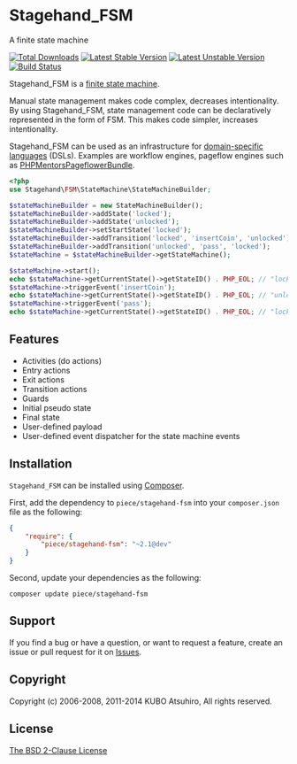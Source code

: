 # Stagehand_FSM

A finite state machine

[![Total Downloads](https://poser.pugx.org/piece/stagehand-fsm/downloads.png)](https://packagist.org/packages/piece/stagehand-fsm)
[![Latest Stable Version](https://poser.pugx.org/piece/stagehand-fsm/v/stable.png)](https://packagist.org/packages/piece/stagehand-fsm)
[![Latest Unstable Version](https://poser.pugx.org/piece/stagehand-fsm/v/unstable.png)](https://packagist.org/packages/piece/stagehand-fsm)
[![Build Status](https://travis-ci.org/piece/stagehand-fsm.svg?branch=master)](https://travis-ci.org/piece/stagehand-fsm)

Stagehand_FSM is a [finite state machine](https://en.wikipedia.org/wiki/Finite-state_machine).

Manual state management makes code complex, decreases intentionality. By using Stagehand_FSM, state management code can be declaratively represented in the form of FSM. This makes code simpler, increases intentionality.

Stagehand_FSM can be used as an infrastructure for [domain-specific languages](http://en.wikipedia.org/wiki/Domain-specific_language) (DSLs). Examples are workflow engines, pageflow engines such as [PHPMentorsPageflowerBundle](https://github.com/phpmentors-jp/pageflower-bundle).

```php
<?php
use Stagehand\FSM\StateMachine\StateMachineBuilder;

$stateMachineBuilder = new StateMachineBuilder();
$stateMachineBuilder->addState('locked');
$stateMachineBuilder->addState('unlocked');
$stateMachineBuilder->setStartState('locked');
$stateMachineBuilder->addTransition('locked', 'insertCoin', 'unlocked');
$stateMachineBuilder->addTransition('unlocked', 'pass', 'locked');
$stateMachine = $stateMachineBuilder->getStateMachine();

$stateMachine->start();
echo $stateMachine->getCurrentState()->getStateID() . PHP_EOL; // "locked"
$stateMachine->triggerEvent('insertCoin');
echo $stateMachine->getCurrentState()->getStateID() . PHP_EOL; // "unlocked"
$stateMachine->triggerEvent('pass');
echo $stateMachine->getCurrentState()->getStateID() . PHP_EOL; // "locked"
```

## Features

* Activities (do actions)
* Entry actions
* Exit actions
* Transition actions
* Guards
* Initial pseudo state
* Final state
* User-defined payload
* User-defined event dispatcher for the state machine events

## Installation

`Stagehand_FSM` can be installed using [Composer](http://getcomposer.org/).

First, add the dependency to `piece/stagehand-fsm` into your `composer.json` file as the following:

```json
{
    "require": {
        "piece/stagehand-fsm": "~2.1@dev"
    }
}
```

Second, update your dependencies as the following:

```console
composer update piece/stagehand-fsm
```

## Support

If you find a bug or have a question, or want to request a feature, create an issue or pull request for it on [Issues](https://github.com/piece/stagehand-fsm/issues).

## Copyright

Copyright (c) 2006-2008, 2011-2014 KUBO Atsuhiro, All rights reserved.

## License

[The BSD 2-Clause License](http://opensource.org/licenses/BSD-2-Clause)
